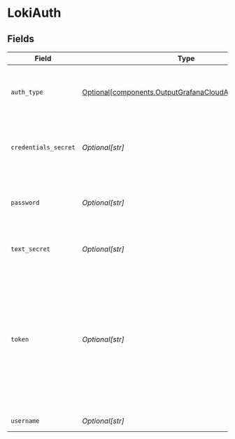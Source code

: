 # LokiAuth


## Fields

| Field                                                                                                                                                                                                     | Type                                                                                                                                                                                                      | Required                                                                                                                                                                                                  | Description                                                                                                                                                                                               |
| --------------------------------------------------------------------------------------------------------------------------------------------------------------------------------------------------------- | --------------------------------------------------------------------------------------------------------------------------------------------------------------------------------------------------------- | --------------------------------------------------------------------------------------------------------------------------------------------------------------------------------------------------------- | --------------------------------------------------------------------------------------------------------------------------------------------------------------------------------------------------------- |
| `auth_type`                                                                                                                                                                                               | [Optional[components.OutputGrafanaCloudAuthenticationType]](../../models/shared/outputgrafanacloudauthenticationtype.md)                                                                                  | :heavy_minus_sign:                                                                                                                                                                                        | The authentication method to use for the HTTP requests                                                                                                                                                    |
| `credentials_secret`                                                                                                                                                                                      | *Optional[str]*                                                                                                                                                                                           | :heavy_minus_sign:                                                                                                                                                                                        | Select (or create) a secret that references your credentials                                                                                                                                              |
| `password`                                                                                                                                                                                                | *Optional[str]*                                                                                                                                                                                           | :heavy_minus_sign:                                                                                                                                                                                        | Password (a.k.a API key in Grafana Cloud domain) for authentication                                                                                                                                       |
| `text_secret`                                                                                                                                                                                             | *Optional[str]*                                                                                                                                                                                           | :heavy_minus_sign:                                                                                                                                                                                        | Select (or create) a stored text secret                                                                                                                                                                   |
| `token`                                                                                                                                                                                                   | *Optional[str]*                                                                                                                                                                                           | :heavy_minus_sign:                                                                                                                                                                                        | Bearer token to include in the authorization header. In Grafana Cloud, this is generally built by concatenating the username and the API key, separated by a colon. E.g.: <your-username>:<your-api-key>. |
| `username`                                                                                                                                                                                                | *Optional[str]*                                                                                                                                                                                           | :heavy_minus_sign:                                                                                                                                                                                        | Username for authentication                                                                                                                                                                               |